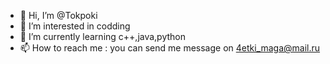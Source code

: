 - 👋 Hi, I’m @Tokpoki
- 👀 I’m interested in codding
- 🌱 I’m currently learning c++,java,python
- 📫 How to reach me : you can send me message on 4etki_maga@mail.ru

<!---
Tokpoki/Tokpoki is a ✨ special ✨ repository because its `README.md` (this file) appears on your GitHub profile.
You can click the Preview link to take a look at your changes.
--->
